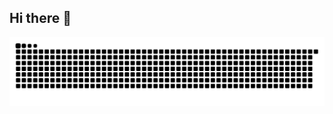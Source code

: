 ## Hi there 👋

<!--
**GhostArymst/GhostArymst** is a ✨ _special_ ✨ repository because its `README.md` (this file) appears on your GitHub profile.

Here are some ideas to get you started:

- 🔭 I’m currently working on ...
- 🌱 I’m currently learning ...
- 👯 I’m looking to collaborate on ...
- 🤔 I’m looking for help with ...
- 💬 Ask me about ...
- 📫 How to reach me: ...
- 😄 Pronouns: ...
- ⚡ Fun fact: ...
-->
<picture>
  <source media="(prefers-color-scheme: dark)" srcset="https://raw.githubusercontent.com/GhostArymst/GhostArymst/output/github-snake-dark.svg" />
  <source media="(prefers-color-scheme: light)" srcset="https://raw.githubusercontent.com/GhostArymst/GhostArymst/output/github-snake.svg" />
  <img alt="github-snake" src="https://raw.githubusercontent.com/GhostArymst/GhostArymst/output/github-snake.svg" />
</picture>
